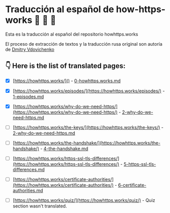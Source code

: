 # Traducción al español de how-https-works 🌈 🎉 🍕

Esta es la traducción al español del repositorio howhttps.works

El proceso de extracción de textos y la traducción rusa original son autoría de [Dmitry Vdovichenko](https://github.com/DmitryVdovichencko)

## :point_down: Here is the list of translated pages:

- [x] [https://howhttps.works/]() - [0-howhttps.works.md](0-howhttps.works.md) 

- [x] [https://howhttps.works/episodes/](https://howhttps.works/episodes/)  - [1-episodes.md](1-episodes.md) 

- [x] [https://howhttps.works/why-do-we-need-https/](https://howhttps.works/why-do-we-need-https/)  - [2-why-do-we-need-https.md](2-why-do-we-need-https.md) 

- [ ] [https://howhttps.works/the-keys/](https://howhttps.works/the-keys/)  - [2-why-do-we-need-https.md](2-why-do-we-need-https.md) 

- [ ] [https://howhttps.works/the-handshake/](https://howhttps.works/the-handshake/)  - [4-the-handshake.md](4-the-handshake.md) 

- [ ] [https://howhttps.works/https-ssl-tls-differences/](https://howhttps.works/https-ssl-tls-differences/)  - [5-https-ssl-tls-differences.md](5-https-ssl-tls-differences.md) 

- [ ] [https://howhttps.works/certificate-authorities/](https://howhttps.works/certificate-authorities/)  - [6-certificate-authorities.md](6-certificate-authorities.md)

- [ ] [https://howhttps.works/quiz/](https://howhttps.works/quiz/) - Quiz section wasn't translated.

